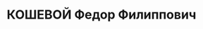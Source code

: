 ---
title: КОШЕВОЙ Федор Филиппович
description: "народився 1889, Дніпропетровська обл., с. Михайлівка Косіорівського\
  \ (нині Апостоловського) р-ну, українець, виключений з ВКП(б) у зв'язку з арештом,\
  \ освіта середня, \n  прож. Чернігівська обл., м. Чернігів, службовець \n  Заарештований\
  \ 12.09.1937 р. \n  За вироком ВК ВС СРСР від 22.12.1937 р. за ст.ст. 54-7, 54-8,\
  \ 54-11 КК УРСР засуджений до ВМП \n  Розстріляний 23.12.1937 р. у м. Київ \n  Реабілітований\
  \ 19.05.1956 р. \n  ГДА СБ України, м. Чернігів, спр. 2872–п"
---